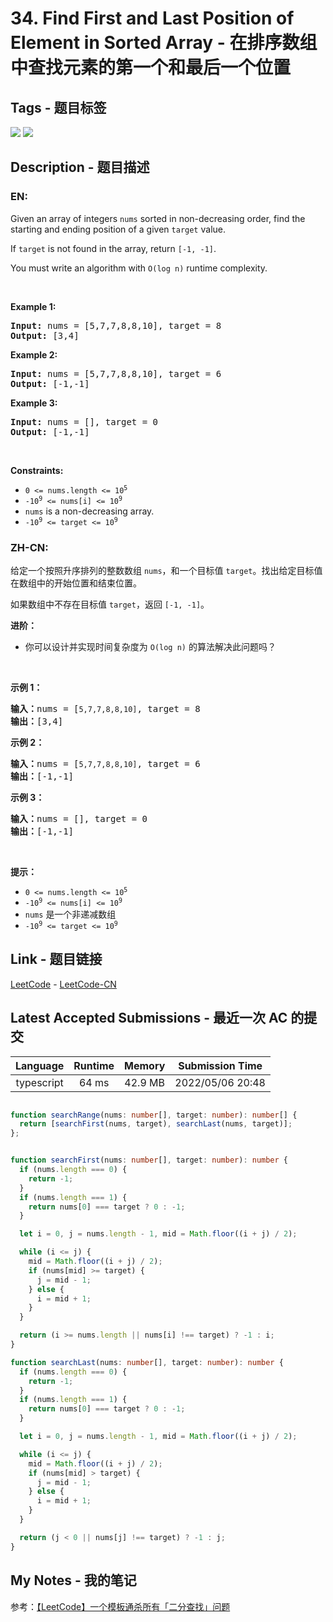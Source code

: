 
# 34. Find First and Last Position of Element in Sorted Array - 在排序数组中查找元素的第一个和最后一个位置

## Tags - 题目标签

 <img src="https://img.shields.io/badge/Array-数组-blue.svg">   <img src="https://img.shields.io/badge/Binary Search-二分查找-blue.svg">  


## Description - 题目描述

### EN:
<p>Given an array of integers <code>nums</code> sorted in non-decreasing order, find the starting and ending position of a given <code>target</code> value.</p>

<p>If <code>target</code> is not found in the array, return <code>[-1, -1]</code>.</p>

<p>You must&nbsp;write an algorithm with&nbsp;<code>O(log n)</code> runtime complexity.</p>

<p>&nbsp;</p>
<p><strong>Example 1:</strong></p>
<pre><strong>Input:</strong> nums = [5,7,7,8,8,10], target = 8
<strong>Output:</strong> [3,4]
</pre><p><strong>Example 2:</strong></p>
<pre><strong>Input:</strong> nums = [5,7,7,8,8,10], target = 6
<strong>Output:</strong> [-1,-1]
</pre><p><strong>Example 3:</strong></p>
<pre><strong>Input:</strong> nums = [], target = 0
<strong>Output:</strong> [-1,-1]
</pre>
<p>&nbsp;</p>
<p><strong>Constraints:</strong></p>

<ul>
	<li><code>0 &lt;= nums.length &lt;= 10<sup>5</sup></code></li>
	<li><code>-10<sup>9</sup>&nbsp;&lt;= nums[i]&nbsp;&lt;= 10<sup>9</sup></code></li>
	<li><code>nums</code> is a non-decreasing array.</li>
	<li><code>-10<sup>9</sup>&nbsp;&lt;= target&nbsp;&lt;= 10<sup>9</sup></code></li>
</ul>


### ZH-CN:
<p>给定一个按照升序排列的整数数组 <code>nums</code>，和一个目标值 <code>target</code>。找出给定目标值在数组中的开始位置和结束位置。</p>

<p>如果数组中不存在目标值 <code>target</code>，返回 <code>[-1, -1]</code>。</p>

<p><strong>进阶：</strong></p>

<ul>
	<li>你可以设计并实现时间复杂度为 <code>O(log n)</code> 的算法解决此问题吗？</li>
</ul>

<p> </p>

<p><strong>示例 1：</strong></p>

<pre>
<strong>输入：</strong>nums = [<code>5,7,7,8,8,10]</code>, target = 8
<strong>输出：</strong>[3,4]</pre>

<p><strong>示例 2：</strong></p>

<pre>
<strong>输入：</strong>nums = [<code>5,7,7,8,8,10]</code>, target = 6
<strong>输出：</strong>[-1,-1]</pre>

<p><strong>示例 3：</strong></p>

<pre>
<strong>输入：</strong>nums = [], target = 0
<strong>输出：</strong>[-1,-1]</pre>

<p> </p>

<p><strong>提示：</strong></p>

<ul>
	<li><code>0 <= nums.length <= 10<sup>5</sup></code></li>
	<li><code>-10<sup>9</sup> <= nums[i] <= 10<sup>9</sup></code></li>
	<li><code>nums</code> 是一个非递减数组</li>
	<li><code>-10<sup>9</sup> <= target <= 10<sup>9</sup></code></li>
</ul>



## Link - 题目链接

[LeetCode](https://leetcode.com/problems/find-first-and-last-position-of-element-in-sorted-array/description/)  -  [LeetCode-CN](https://leetcode.cn/problems/find-first-and-last-position-of-element-in-sorted-array/description/)
## Latest Accepted Submissions - 最近一次 AC 的提交


| Language | Runtime | Memory | Submission Time |
|:---:|:---:|:---:|:---:|
| typescript  | 64 ms | 42.9 MB | 2022/05/06 20:48 |

```typescript

function searchRange(nums: number[], target: number): number[] {
  return [searchFirst(nums, target), searchLast(nums, target)];
};


function searchFirst(nums: number[], target: number): number {
  if (nums.length === 0) {
    return -1;
  }
  if (nums.length === 1) {
    return nums[0] === target ? 0 : -1;
  }

  let i = 0, j = nums.length - 1, mid = Math.floor((i + j) / 2);

  while (i <= j) {
    mid = Math.floor((i + j) / 2);
    if (nums[mid] >= target) {
      j = mid - 1;
    } else {
      i = mid + 1;
    }
  }

  return (i >= nums.length || nums[i] !== target) ? -1 : i;
}

function searchLast(nums: number[], target: number): number {
  if (nums.length === 0) {
    return -1;
  }
  if (nums.length === 1) {
    return nums[0] === target ? 0 : -1;
  }

  let i = 0, j = nums.length - 1, mid = Math.floor((i + j) / 2);

  while (i <= j) {
    mid = Math.floor((i + j) / 2);
    if (nums[mid] > target) {
      j = mid - 1;
    } else {
      i = mid + 1;
    }
  }

  return (j < 0 || nums[j] !== target) ? -1 : j;
}

```
## My Notes - 我的笔记


参考：[【LeetCode】一个模板通杀所有「二分查找」问题](https://imageslr.com/2020/03/15/binary-search.html)

